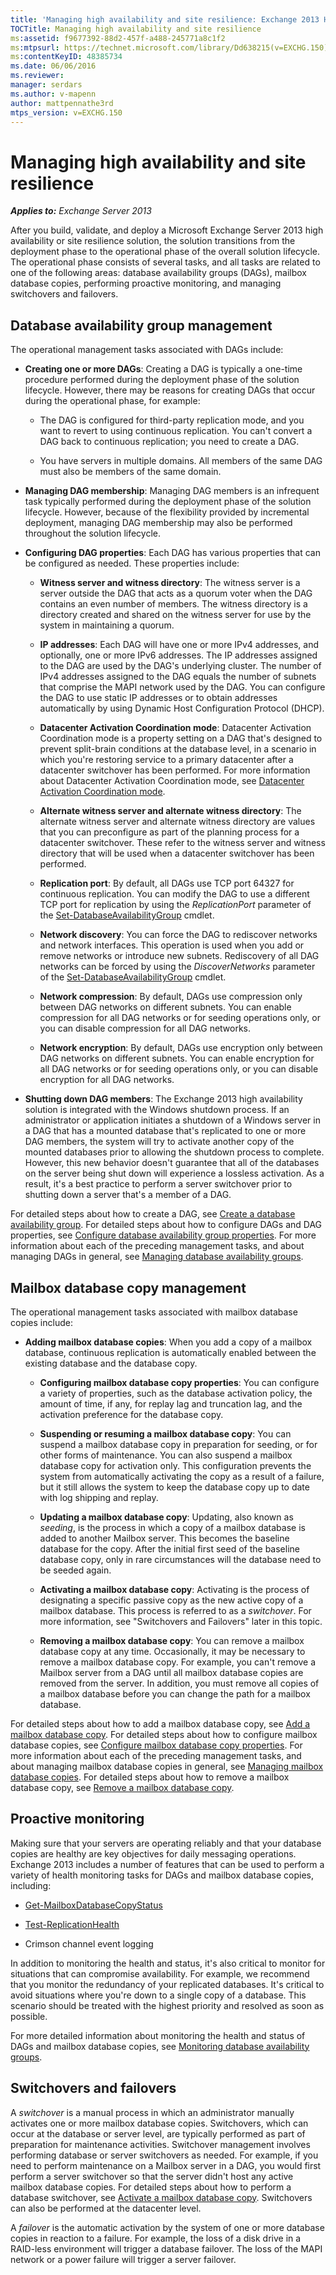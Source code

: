 ```yaml
---
title: 'Managing high availability and site resilience: Exchange 2013 Help'
TOCTitle: Managing high availability and site resilience
ms:assetid: f9677392-88d2-457f-a488-245771a8c1f2
ms:mtpsurl: https://technet.microsoft.com/library/Dd638215(v=EXCHG.150)
ms:contentKeyID: 48385734
ms.date: 06/06/2016
ms.reviewer: 
manager: serdars
ms.author: v-mapenn
author: mattpennathe3rd
mtps_version: v=EXCHG.150
---
```


# Managing high availability and site resilience

_**Applies to:** Exchange Server 2013_

After you build, validate, and deploy a Microsoft Exchange Server 2013 high availability or site resilience solution, the solution transitions from the deployment phase to the operational phase of the overall solution lifecycle. The operational phase consists of several tasks, and all tasks are related to one of the following areas: database availability groups (DAGs), mailbox database copies, performing proactive monitoring, and managing switchovers and failovers.

## Database availability group management

The operational management tasks associated with DAGs include:

- **Creating one or more DAGs**: Creating a DAG is typically a one-time procedure performed during the deployment phase of the solution lifecycle. However, there may be reasons for creating DAGs that occur during the operational phase, for example:

  - The DAG is configured for third-party replication mode, and you want to revert to using continuous replication. You can't convert a DAG back to continuous replication; you need to create a DAG.

  - You have servers in multiple domains. All members of the same DAG must also be members of the same domain.

- **Managing DAG membership**: Managing DAG members is an infrequent task typically performed during the deployment phase of the solution lifecycle. However, because of the flexibility provided by incremental deployment, managing DAG membership may also be performed throughout the solution lifecycle.

- **Configuring DAG properties**: Each DAG has various properties that can be configured as needed. These properties include:

  - **Witness server and witness directory**: The witness server is a server outside the DAG that acts as a quorum voter when the DAG contains an even number of members. The witness directory is a directory created and shared on the witness server for use by the system in maintaining a quorum.

  - **IP addresses**: Each DAG will have one or more IPv4 addresses, and optionally, one or more IPv6 addresses. The IP addresses assigned to the DAG are used by the DAG's underlying cluster. The number of IPv4 addresses assigned to the DAG equals the number of subnets that comprise the MAPI network used by the DAG. You can configure the DAG to use static IP addresses or to obtain addresses automatically by using Dynamic Host Configuration Protocol (DHCP).

  - **Datacenter Activation Coordination mode**: Datacenter Activation Coordination mode is a property setting on a DAG that's designed to prevent split-brain conditions at the database level, in a scenario in which you're restoring service to a primary datacenter after a datacenter switchover has been performed. For more information about Datacenter Activation Coordination mode, see [Datacenter Activation Coordination mode](datacenter-activation-coordination-mode-exchange-2013-help.md).

  - **Alternate witness server and alternate witness directory**: The alternate witness server and alternate witness directory are values that you can preconfigure as part of the planning process for a datacenter switchover. These refer to the witness server and witness directory that will be used when a datacenter switchover has been performed.

  - **Replication port**: By default, all DAGs use TCP port 64327 for continuous replication. You can modify the DAG to use a different TCP port for replication by using the *ReplicationPort* parameter of the [Set-DatabaseAvailabilityGroup](https://technet.microsoft.com/library/dd297934\(v=exchg.150\)) cmdlet.

  - **Network discovery**: You can force the DAG to rediscover networks and network interfaces. This operation is used when you add or remove networks or introduce new subnets. Rediscovery of all DAG networks can be forced by using the *DiscoverNetworks* parameter of the [Set-DatabaseAvailabilityGroup](https://technet.microsoft.com/library/dd297934\(v=exchg.150\)) cmdlet.

  - **Network compression**: By default, DAGs use compression only between DAG networks on different subnets. You can enable compression for all DAG networks or for seeding operations only, or you can disable compression for all DAG networks.

  - **Network encryption**: By default, DAGs use encryption only between DAG networks on different subnets. You can enable encryption for all DAG networks or for seeding operations only, or you can disable encryption for all DAG networks.

- **Shutting down DAG members**: The Exchange 2013 high availability solution is integrated with the Windows shutdown process. If an administrator or application initiates a shutdown of a Windows server in a DAG that has a mounted database that's replicated to one or more DAG members, the system will try to activate another copy of the mounted databases prior to allowing the shutdown process to complete. However, this new behavior doesn't guarantee that all of the databases on the server being shut down will experience a lossless activation. As a result, it's a best practice to perform a server switchover prior to shutting down a server that's a member of a DAG.

For detailed steps about how to create a DAG, see [Create a database availability group](create-a-database-availability-group-exchange-2013-help.md). For detailed steps about how to configure DAGs and DAG properties, see [Configure database availability group properties](configure-database-availability-group-properties-exchange-2013-help.md). For more information about each of the preceding management tasks, and about managing DAGs in general, see [Managing database availability groups](managing-database-availability-groups-exchange-2013-help.md).

## Mailbox database copy management

The operational management tasks associated with mailbox database copies include:

- **Adding mailbox database copies**: When you add a copy of a mailbox database, continuous replication is automatically enabled between the existing database and the database copy.

  - **Configuring mailbox database copy properties**: You can configure a variety of properties, such as the database activation policy, the amount of time, if any, for replay lag and truncation lag, and the activation preference for the database copy.

  - **Suspending or resuming a mailbox database copy**: You can suspend a mailbox database copy in preparation for seeding, or for other forms of maintenance. You can also suspend a mailbox database copy for activation only. This configuration prevents the system from automatically activating the copy as a result of a failure, but it still allows the system to keep the database copy up to date with log shipping and replay.

  - **Updating a mailbox database copy**: Updating, also known as *seeding*, is the process in which a copy of a mailbox database is added to another Mailbox server. This becomes the baseline database for the copy. After the initial first seed of the baseline database copy, only in rare circumstances will the database need to be seeded again.

  - **Activating a mailbox database copy**: Activating is the process of designating a specific passive copy as the new active copy of a mailbox database. This process is referred to as a *switchover*. For more information, see "Switchovers and Failovers" later in this topic.

  - **Removing a mailbox database copy**: You can remove a mailbox database copy at any time. Occasionally, it may be necessary to remove a mailbox database copy. For example, you can't remove a Mailbox server from a DAG until all mailbox database copies are removed from the server. In addition, you must remove all copies of a mailbox database before you can change the path for a mailbox database.

For detailed steps about how to add a mailbox database copy, see [Add a mailbox database copy](add-a-mailbox-database-copy-exchange-2013-help.md). For detailed steps about how to configure mailbox database copies, see [Configure mailbox database copy properties](configure-mailbox-database-copy-properties-exchange-2013-help.md). For more information about each of the preceding management tasks, and about managing mailbox database copies in general, see [Managing mailbox database copies](managing-mailbox-database-copies-exchange-2013-help.md). For detailed steps about how to remove a mailbox database copy, see [Remove a mailbox database copy](remove-a-mailbox-database-copy-exchange-2013-help.md).

## Proactive monitoring

Making sure that your servers are operating reliably and that your database copies are healthy are key objectives for daily messaging operations. Exchange 2013 includes a number of features that can be used to perform a variety of health monitoring tasks for DAGs and mailbox database copies, including:

- [Get-MailboxDatabaseCopyStatus](https://technet.microsoft.com/library/dd298044\(v=exchg.150\))

- [Test-ReplicationHealth](https://technet.microsoft.com/library/bb691314\(v=exchg.150\))

- Crimson channel event logging

In addition to monitoring the health and status, it's also critical to monitor for situations that can compromise availability. For example, we recommend that you monitor the redundancy of your replicated databases. It's critical to avoid situations where you're down to a single copy of a database. This scenario should be treated with the highest priority and resolved as soon as possible.

For more detailed information about monitoring the health and status of DAGs and mailbox database copies, see [Monitoring database availability groups](monitoring-database-availability-groups-exchange-2013-help.md).

## Switchovers and failovers

A *switchover* is a manual process in which an administrator manually activates one or more mailbox database copies. Switchovers, which can occur at the database or server level, are typically performed as part of preparation for maintenance activities. Switchover management involves performing database or server switchovers as needed. For example, if you need to perform maintenance on a Mailbox server in a DAG, you would first perform a server switchover so that the server didn't host any active mailbox database copies. For detailed steps about how to perform a database switchover, see [Activate a mailbox database copy](activate-a-mailbox-database-copy-exchange-2013-help.md). Switchovers can also be performed at the datacenter level.

A *failover* is the automatic activation by the system of one or more database copies in reaction to a failure. For example, the loss of a disk drive in a RAID-less environment will trigger a database failover. The loss of the MAPI network or a power failure will trigger a server failover.
